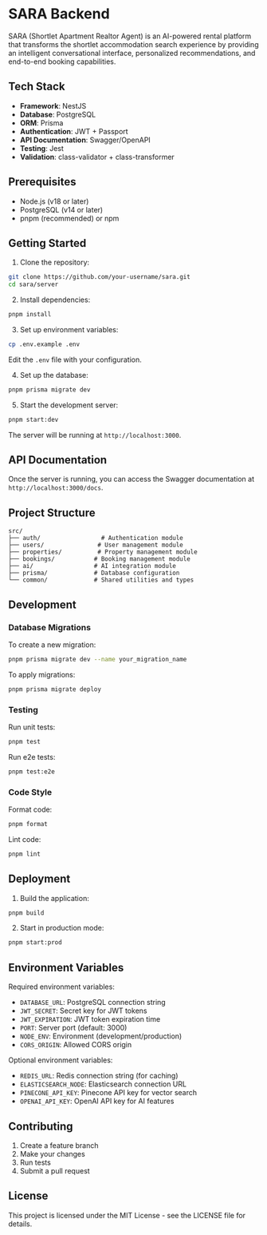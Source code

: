 # SARA Backend

SARA (Shortlet Apartment Realtor Agent) is an AI-powered rental platform that transforms the shortlet accommodation search experience by providing an intelligent conversational interface, personalized recommendations, and end-to-end booking capabilities.

## Tech Stack

- **Framework**: NestJS
- **Database**: PostgreSQL
- **ORM**: Prisma
- **Authentication**: JWT + Passport
- **API Documentation**: Swagger/OpenAPI
- **Testing**: Jest
- **Validation**: class-validator + class-transformer

## Prerequisites

- Node.js (v18 or later)
- PostgreSQL (v14 or later)
- pnpm (recommended) or npm

## Getting Started

1. Clone the repository:
```bash
git clone https://github.com/your-username/sara.git
cd sara/server
```

2. Install dependencies:
```bash
pnpm install
```

3. Set up environment variables:
```bash
cp .env.example .env
```
Edit the `.env` file with your configuration.

4. Set up the database:
```bash
pnpm prisma migrate dev
```

5. Start the development server:
```bash
pnpm start:dev
```

The server will be running at `http://localhost:3000`.

## API Documentation

Once the server is running, you can access the Swagger documentation at `http://localhost:3000/docs`.

## Project Structure

```
src/
├── auth/                 # Authentication module
├── users/               # User management module
├── properties/          # Property management module
├── bookings/           # Booking management module
├── ai/                 # AI integration module
├── prisma/             # Database configuration
└── common/             # Shared utilities and types
```

## Development

### Database Migrations

To create a new migration:
```bash
pnpm prisma migrate dev --name your_migration_name
```

To apply migrations:
```bash
pnpm prisma migrate deploy
```

### Testing

Run unit tests:
```bash
pnpm test
```

Run e2e tests:
```bash
pnpm test:e2e
```

### Code Style

Format code:
```bash
pnpm format
```

Lint code:
```bash
pnpm lint
```

## Deployment

1. Build the application:
```bash
pnpm build
```

2. Start in production mode:
```bash
pnpm start:prod
```

## Environment Variables

Required environment variables:

- `DATABASE_URL`: PostgreSQL connection string
- `JWT_SECRET`: Secret key for JWT tokens
- `JWT_EXPIRATION`: JWT token expiration time
- `PORT`: Server port (default: 3000)
- `NODE_ENV`: Environment (development/production)
- `CORS_ORIGIN`: Allowed CORS origin

Optional environment variables:

- `REDIS_URL`: Redis connection string (for caching)
- `ELASTICSEARCH_NODE`: Elasticsearch connection URL
- `PINECONE_API_KEY`: Pinecone API key for vector search
- `OPENAI_API_KEY`: OpenAI API key for AI features

## Contributing

1. Create a feature branch
2. Make your changes
3. Run tests
4. Submit a pull request

## License

This project is licensed under the MIT License - see the LICENSE file for details.
